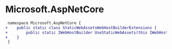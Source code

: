 # Microsoft.AspNetCore

``` diff
 namespace Microsoft.AspNetCore {
+    public static class StaticWebAssetsWebHostBuilderExtensions {
+        public static IWebHostBuilder UseStaticWebAssets(this IWebHostBuilder builder);
+    }
 }
```

